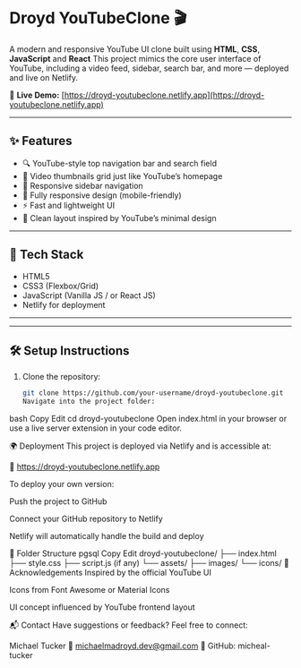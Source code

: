 # Droyd YouTubeClone 🎬

A modern and responsive YouTube UI clone built using **HTML**, **CSS**, **JavaScript** and **React** This project mimics the core user interface of YouTube, including a video feed, sidebar, search bar, and more — deployed and live on Netlify.

🔗 **Live Demo:** [https://droyd-youtubeclone.netlify.app](https://droyd-youtubeclone.netlify.app)

---

## ✨ Features

- 🔍 YouTube-style top navigation bar and search field
- 🎥 Video thumbnails grid just like YouTube’s homepage
- 📂 Responsive sidebar navigation
- 📱 Fully responsive design (mobile-friendly)
- ⚡ Fast and lightweight UI
- 🎨 Clean layout inspired by YouTube’s minimal design

---

## 🚀 Tech Stack

- HTML5
- CSS3 (Flexbox/Grid)
- JavaScript (Vanilla JS / or React JS)
- Netlify for deployment

---

---

## 🛠️ Setup Instructions

1. Clone the repository:
   ```bash
   git clone https://github.com/your-username/droyd-youtubeclone.git
   Navigate into the project folder:
   ```

bash
Copy
Edit
cd droyd-youtubeclone
Open index.html in your browser or use a live server extension in your code editor.

🌍 Deployment
This project is deployed via Netlify and is accessible at:

🔗 https://droyd-youtubeclone.netlify.app

To deploy your own version:

Push the project to GitHub

Connect your GitHub repository to Netlify

Netlify will automatically handle the build and deploy

📁 Folder Structure
pgsql
Copy
Edit
droyd-youtubeclone/
├── index.html
├── style.css
├── script.js (if any)
└── assets/
├── images/
└── icons/
🙌 Acknowledgements
Inspired by the official YouTube UI

Icons from Font Awesome or Material Icons

UI concept influenced by YouTube frontend layout

📬 Contact
Have suggestions or feedback? Feel free to connect:

Michael Tucker
📧 michaelmadroyd.dev@gmail.com
💼 GitHub: micheal-tucker
